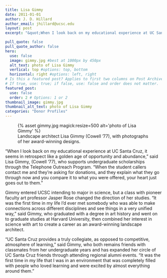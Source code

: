 ```yaml
---
title: Lisa Gimmy
date: 2011-01-01
author: J. D. Hillard
author_email: jhillard@ucsc.edu
layout: post
excerpt: "&quot;When I look back on my educational experience at UC Santa Cruz, it seems in retrospect like a golden age of opportunity and abundance,&quot; said Lisa Gimmy, (Cowell ’77), who supports undergraduate scholarships through the Telephone Outreach Program. &quot;When the student callers contact me and they’re asking for donations, and they explain what they go through now and you compare it to what you were offered, your heart just goes out to them.&quot;"

pull_quote: false
pull_quote_author: false
hero:
  use: false
  image: gimmy.jpg #best at 1000px by 450px
  alt_text: photo of Lisa Gimmy
  vertical: top #options: top, bottom
  horizontal: right #options: left, right
# Is this a featured post? Applies to first two columns on Post Archive Page.
# If true, use: true; if false, use: false and order does not matter.
featured_post:
  use: false
  order: 2 # Options: 1 or 2
thumbnail_image: gimmy.jpg
thumbnail_alt_text: photo of Lisa Gimmy
categories: "Donor Profiles"
---
```

<figure class="inline-image left">
{% asset gimmy.jpg magick:resize=500 alt='photo of Lisa Gimmy' %}
<figcaption>Landscape architect Lisa Gimmy (Cowell &#8217;77), with photographs of her award-winning designs.</figcaption></figure> 

&#8220;When I look back on my educational experience at UC Santa Cruz, it seems in retrospect like a golden age of opportunity and abundance,&#8221; said Lisa Gimmy, (Cowell &#8217;77), who supports undergraduate scholarships through the Telephone Outreach Program. &#8220;When the student callers contact me and they&#8217;re asking for donations, and they explain what they go through now and you compare it to what you were offered, your heart just goes out to them.&#8221;

Gimmy entered UCSC intending to major in science, but a class with pioneer faculty art professor Jasper Rose changed the direction of her studies. &#8220;It was the first time in my life I&#8217;d ever met somebody who was able to make connections across different disciplines and see things in a very unified way,&#8221; said Gimmy, who graduated with a degree in art history and went on to graduate studies at Harvard University, then combined her interest in science with art to create a career as an award-winning landscape architect.

&#8220;UC Santa Cruz provides a truly collegiate, as opposed to competitive, atmosphere of learning,&#8221; said Gimmy, who both remains friends with classmates from her undergraduate years and has expanded her circle of UC Santa Cruz friends through attending regional alumni events. &#8220;It was the first time in my life that I was in an environment that was completely filled with people who loved learning and were excited by almost everything around them.&#8221;
